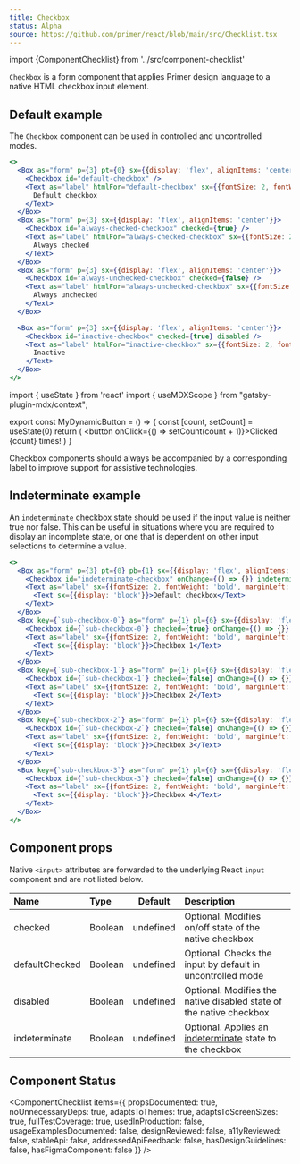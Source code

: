 ```yaml
---
title: Checkbox
status: Alpha
source: https://github.com/primer/react/blob/main/src/Checklist.tsx
---
```


import {ComponentChecklist} from '../src/component-checklist'

`Checkbox` is a form component that applies Primer design language to a native HTML checkbox input element.

## Default example

The `Checkbox` component can be used in controlled and uncontrolled modes.

```jsx live
<>
  <Box as="form" p={3} pt={0} sx={{display: 'flex', alignItems: 'center'}}>
    <Checkbox id="default-checkbox" />
    <Text as="label" htmlFor="default-checkbox" sx={{fontSize: 2, fontWeight: 'bold', marginLeft: 1}}>
      Default checkbox
    </Text>
  </Box>
  <Box as="form" p={3} sx={{display: 'flex', alignItems: 'center'}}>
    <Checkbox id="always-checked-checkbox" checked={true} />
    <Text as="label" htmlFor="always-checked-checkbox" sx={{fontSize: 2, fontWeight: 'bold', marginLeft: 1}}>
      Always checked
    </Text>
  </Box>
  <Box as="form" p={3} sx={{display: 'flex', alignItems: 'center'}}>
    <Checkbox id="always-unchecked-checkbox" checked={false} />
    <Text as="label" htmlFor="always-unchecked-checkbox" sx={{fontSize: 2, fontWeight: 'bold', marginLeft: 1}}>
      Always unchecked
    </Text>
  </Box>

  <Box as="form" p={3} sx={{display: 'flex', alignItems: 'center'}}>
    <Checkbox id="inactive-checkbox" checked={true} disabled />
    <Text as="label" htmlFor="inactive-checkbox" sx={{fontSize: 2, fontWeight: 'bold', marginLeft: 1}}>
      Inactive
    </Text>
  </Box>
</>
```

import { useState } from 'react'
import { useMDXScope } from "gatsby-plugin-mdx/context";

export const MyDynamicButton = () => {
const [count, setCount] = useState(0)
return (
<button onClick={() => setCount(count + 1)}>Clicked {count} times!</button>
)
}

<Note variant="warning">
Checkbox components should always be accompanied by a corresponding label to improve support for assistive technologies.
</Note>

## Indeterminate example

An `indeterminate` checkbox state should be used if the input value is neither true nor false. This can be useful in situations where you are required to display an incomplete state, or one that is dependent on other input selections to determine a value.

```jsx live
<>
  <Box as="form" p={3} pt={0} pb={1} sx={{display: 'flex', alignItems: 'center'}}>
    <Checkbox id="indeterminate-checkbox" onChange={() => {}} indeterminate={true} />
    <Text as="label" sx={{fontSize: 2, fontWeight: 'bold', marginLeft: 1}} htmlFor="controlled-checkbox">
      <Text sx={{display: 'block'}}>Default checkbox</Text>
    </Text>
  </Box>
  <Box key={`sub-checkbox-0`} as="form" p={1} pl={6} sx={{display: 'flex', alignItems: 'center'}}>
    <Checkbox id={`sub-checkbox-0`} checked={true} onChange={() => {}} />
    <Text as="label" sx={{fontSize: 2, fontWeight: 'bold', marginLeft: 1}} htmlFor={`sub-checkbox-0`}>
      <Text sx={{display: 'block'}}>Checkbox 1</Text>
    </Text>
  </Box>
  <Box key={`sub-checkbox-1`} as="form" p={1} pl={6} sx={{display: 'flex', alignItems: 'center'}}>
    <Checkbox id={`sub-checkbox-1`} checked={false} onChange={() => {}} />
    <Text as="label" sx={{fontSize: 2, fontWeight: 'bold', marginLeft: 1}} htmlFor={`sub-checkbox-1`}>
      <Text sx={{display: 'block'}}>Checkbox 2</Text>
    </Text>
  </Box>
  <Box key={`sub-checkbox-2`} as="form" p={1} pl={6} sx={{display: 'flex', alignItems: 'center'}}>
    <Checkbox id={`sub-checkbox-2`} checked={false} onChange={() => {}} />
    <Text as="label" sx={{fontSize: 2, fontWeight: 'bold', marginLeft: 1}} htmlFor={`sub-checkbox-2`}>
      <Text sx={{display: 'block'}}>Checkbox 3</Text>
    </Text>
  </Box>
  <Box key={`sub-checkbox-3`} as="form" p={1} pl={6} sx={{display: 'flex', alignItems: 'center'}}>
    <Checkbox id={`sub-checkbox-3`} checked={false} onChange={() => {}} />
    <Text as="label" sx={{fontSize: 2, fontWeight: 'bold', marginLeft: 1}} htmlFor={`sub-checkbox-3`}>
      <Text sx={{display: 'block'}}>Checkbox 4</Text>
    </Text>
  </Box>
</>
```

## Component props

Native `<input>` attributes are forwarded to the underlying React `input` component and are not listed below.

| Name           | Type    |  Default  | Description                                                                                                                                             |
| :------------- | :------ | :-------: | :------------------------------------------------------------------------------------------------------------------------------------------------------ |
| checked        | Boolean | undefined | Optional. Modifies on/off state of the native checkbox                                                                                                  |
| defaultChecked | Boolean | undefined | Optional. Checks the input by default in uncontrolled mode                                                                                              |
| disabled       | Boolean | undefined | Optional. Modifies the native disabled state of the native checkbox                                                                                     |
| indeterminate  | Boolean | undefined | Optional. Applies an [indeterminate](https://developer.mozilla.org/en-US/docs/Web/HTML/Element/input/checkbox#attr-indeterminate) state to the checkbox |

## Component Status

<ComponentChecklist
items={{
    propsDocumented: true,
    noUnnecessaryDeps: true,
    adaptsToThemes: true,
    adaptsToScreenSizes: true,
    fullTestCoverage: true,
    usedInProduction: false,
    usageExamplesDocumented: false,
    designReviewed: false,
    a11yReviewed: false,
    stableApi: false,
    addressedApiFeedback: false,
    hasDesignGuidelines: false,
    hasFigmaComponent: false
  }}
/>
